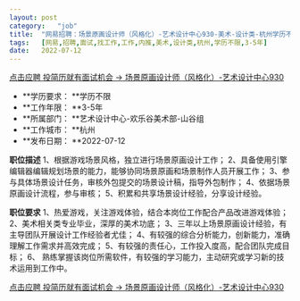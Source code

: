 ```yaml
---
layout:	post
category:	"job"
title:	"网易招聘：场景原画设计师（风格化）-艺术设计中心930-美术-设计类-杭州学历不限3-5年"
tags:	[网易,招聘,面试,找工作,工作,内推,美术,设计类,杭州,学历不限,3-5年]
date:	2022-07-12
---
```


[点击应聘 投简历就有面试机会 -> 场景原画设计师（风格化）-艺术设计中心930](http://mobile.bole.netease.com/bole/boleDetail?id=39234&employeeId=346f03c3cda5f04c&key=all)



- **学历要求： **学历不限
- **工作年限： **3-5年
- **所属部门： **艺术设计中心-欢乐谷美术部-山谷组
- **工作城市： **杭州
- **发布日期： **2022-07-12



**职位描述**
1、根据游戏场景风格，独立进行场景原画设计工作；
2、具备使用引擎编辑器编辑规划场景的能力，能够协同场景原画和场景制作人员开展工作；
3、参与具体场景设计任务，审核外包提交的场景设计稿，指导外包制作；
4、依据场景原画设计流程，参与审核；
5、积累和共享场景设计经验，分享设计经验。



**职位要求**
1、热爱游戏，关注游戏体验，结合本岗位工作配合产品改进游戏体验；
2、美术相关类专业毕业，深厚的美术功底；
3、三年以上场景原画设计经验，有主导团队开展设计工作经验者尤佳；
4、有较强的综合分析能力，创新能力，准确理解工作需求并高效完成；
5、有较强的责任心，工作投入度高，配合团队完成目标；
6、 熟练掌握该岗位所需软件，有较强的学习能力，主动研究或学习新的技术运用到工作中。



[点击应聘 投简历就有面试机会 -> 场景原画设计师（风格化）-艺术设计中心930](http://mobile.bole.netease.com/bole/boleDetail?id=39234&employeeId=346f03c3cda5f04c&key=all)
